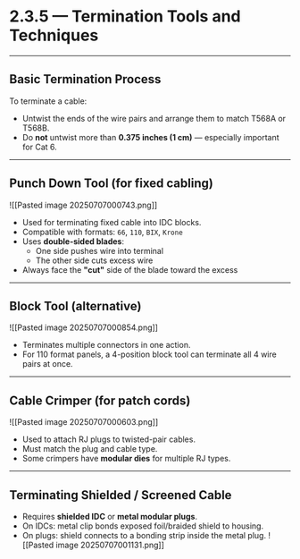 # 2.3.5 — Termination Tools and Techniques

---

## Basic Termination Process

To terminate a cable:

- Untwist the ends of the wire pairs and arrange them to match T568A or T568B.
- Do **not** untwist more than **0.375 inches (1 cm)** — especially important for Cat 6.

---

## Punch Down Tool (for fixed cabling)

![[Pasted image 20250707000743.png]]
- Used for terminating fixed cable into IDC blocks.
- Compatible with formats: `66`, `110`, `BIX`, `Krone`
- Uses **double-sided blades**:
  - One side pushes wire into terminal
  - The other side cuts excess wire
- Always face the **"cut"** side of the blade toward the excess

---

## Block Tool (alternative)
![[Pasted image 20250707000854.png]]
- Terminates multiple connectors in one action.
- For 110 format panels, a 4-position block tool can terminate all 4 wire pairs at once.

---

## Cable Crimper (for patch cords)
![[Pasted image 20250707000603.png]]

- Used to attach RJ plugs to twisted-pair cables.
- Must match the plug and cable type.
- Some crimpers have **modular dies** for multiple RJ types.

---

## Terminating Shielded / Screened Cable

- Requires **shielded IDC** or **metal modular plugs**.
- On IDCs: metal clip bonds exposed foil/braided shield to housing.
- On plugs: shield connects to a bonding strip inside the metal plug.
![[Pasted image 20250707001131.png]]